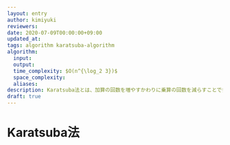 ```yaml
---
layout: entry
author: kimiyuki
reviewers:
date: 2020-07-09T00:00:00+09:00
updated_at:
tags: algorithm karatsuba-algorithm
algorithm:
  input:
  output:
  time_complexity: $O(n^{\log_2 3})$
  space_complexity:
  aliases:
description: Karatsuba法とは、加算の回数を増やすかわりに乗算の回数を減らすことで多項式乗算などを $O(n^{\log_2 3})$ で行なうというアルゴリズムである。
draft: true
---
```


# Karatsuba法
